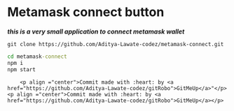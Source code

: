 # Metamask connect button

**_this is a very small application to connect metamask wallet_**

```cli
git clone https://github.com/Aditya-Lawate-codez/metamask-connect.git
```

```cmd
cd metamask-connect
npm i
npm start
```
        <p align ="center">Commit made with :heart: by <a href="https://github.com/Aditya-Lawate-codez/gitRobo">GitMeUp</a>"</p><p align ="center">Commit made with :heart: by <a href="https://github.com/Aditya-Lawate-codez/gitRobo">GitMeUp</a></p>